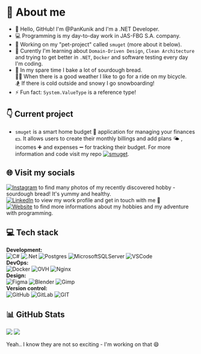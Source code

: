 # 💫 About me
- 👋 Hello, GitHub! I'm @PanKunik and I'm a .NET Developer.
- 💻 Programming is my day-to-day work in JAS-FBG S.A. company.
- 🔭 Working on my "pet-project" called `smuget` (more about it below).
- 🌱 Curently I'm learning about `Domain-Driven Design`, `Clean Architecture` and trying to get better in `.NET`, `Docker` and software testing every day I'm coding.
- 🍞 In my spare time I bake a lot of sourdough bread. <br /> 🚴‍♂️ When there is a good weather I like to go for a ride on my bicycle. <br /> 🏂 If there is cold outside and snowy I go snowboarding!
- ⚡ Fun fact: `System.ValueType` is a reference type!

## 👇 Current project

- `smuget` is a smart home budget 🏡 application for managing your finances 💵. It allows users to create their monthly billings and add plans 🌤️ , incomes ➕ and expenses ➖ for tracking their budget. For more information and code visit my repo [![smuget](https://img.shields.io/badge/smuget-006600?logo=github&logoColor=ffffff)](https://github.com/PanKunik/smuget).

## 🌐 Visit my socials
[![Instagram](https://img.shields.io/badge/Instagram-%23E4405F.svg?logo=Instagram&logoColor=white)](https://instagram.com/https://www.instagram.com/pankunik) to find many photos of my recently discovered hobby - sourdough bread! It's yummy and healthy. \
[![LinkedIn](https://img.shields.io/badge/LinkedIn-%230077B5.svg?logo=linkedin&logoColor=white)](https://linkedin.com/in/https://pl.linkedin.com/in/patryk-kunicki-a551401a9) to view my work profile and get in touch with me 🙂 \
[![Website](https://img.shields.io/badge/Website-512BD4?logo=blazor)](https://pankunik.pl) to find more informations about my hobbies and my adventure with programming.

## 💻 Tech stack

**Development:** \
![C#](https://img.shields.io/badge/c%23-512BD4.svg?style=for-the-badge&logo=c-sharp&logoColor=white)
![.Net](https://img.shields.io/badge/.NET-5C2D91?style=for-the-badge&logo=.net&logoColor=white)
![Postgres](https://img.shields.io/badge/postgres-%23316192.svg?style=for-the-badge&logo=postgresql&logoColor=white)
![MicrosoftSQLServer](https://img.shields.io/badge/Microsoft%20SQL%20Server-CC2927?style=for-the-badge&logo=microsoft%20sql%20server&logoColor=white)
![VSCode](https://img.shields.io/badge/VSCode-007ACC?style=for-the-badge&logo=visualstudiocode&logoColor=white) \
**DevOps:** \
![Docker](https://img.shields.io/badge/Docker-2496ED?style=for-the-badge&logo=docker&logoColor=white)
![OVH](https://img.shields.io/badge/OVH-123F6D?style=for-the-badge&logo=ovh&logoColor=white)
![Nginx](https://img.shields.io/badge/Nginx-009639?style=for-the-badge&logo=nginx&logoColor=white) \
**Design:** \
![Figma](https://img.shields.io/badge/Figma-F24E1E?style=for-the-badge&logo=figma&logoColor=white)
![Blender](https://img.shields.io/badge/Blender-E87D0D?style=for-the-badge&logo=blender&logoColor=white)
![Gimp](https://img.shields.io/badge/GIMP-5C5543?style=for-the-badge&logo=gimp&logoColor=white) \
**Version control:** \
![GitHub](https://img.shields.io/badge/GitHub-181717?style=for-the-badge&logo=github&logoColor=white)
![GitLab](https://img.shields.io/badge/GitLab-FC6D26?style=for-the-badge&logo=gitlab&logoColor=white)
![GIT](https://img.shields.io/badge/Git-fc6d26?style=for-the-badge&logo=git&logoColor=white)

## 📊 GitHub Stats
![](https://github-readme-stats.vercel.app/api?username=pankunik&theme=dark&hide_border=true&include_all_commits=true&count_private=true)
![](https://github-readme-streak-stats.herokuapp.com/?user=pankunik&theme=dark&hide_border=true)

Yeah.. I know they are not so exciting - I'm working on that 😄
